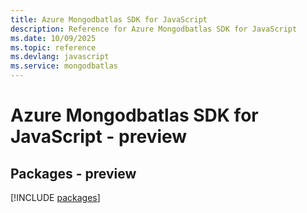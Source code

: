```yaml
---
title: Azure Mongodbatlas SDK for JavaScript
description: Reference for Azure Mongodbatlas SDK for JavaScript
ms.date: 10/09/2025
ms.topic: reference
ms.devlang: javascript
ms.service: mongodbatlas
---
```

# Azure Mongodbatlas SDK for JavaScript - preview
## Packages - preview
[!INCLUDE [packages](mongodbatlas-index.md)]